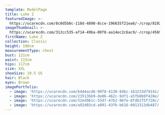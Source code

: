 ```yaml
---
template: ModelPage
title: Luke Z
featuredImage: >-
  https://ucarecdn.com/8c0d5b0c-118d-4890-8cce-196635f21ea6/-/crop/8192x3932/0,582/-/preview/
imageThumbnail: >-
  https://ucarecdn.com/312cc535-af14-49ba-80f8-aa14ec2c6ac9/-/crop/4569x5476/226,159/-/preview/
firstName: Luke Z
collection: Classic
height: 180cm
measurementType: chest
bust: 121cm
waist: 115cm
hips: 117cm
size: XXL
shoeSize: 10.5 US
hair: Black
eyes: Brown
imagePortfolio:
  - image: 'https://ucarecdn.com/b444acd6-90f8-4130-84bc-1b3233d79141/'
  - image: 'https://ucarecdn.com/23513bb9-de06-462c-9df1-a5fb0b9f428e/'
  - image: 'https://ucarecdn.com/32ed961c-55d7-47b2-96fe-8fdb2f5f728c/'
  - image: 'https://ucarecdn.com/a92d03cd-a891-43fb-b616-0913313db487/'
---
```


